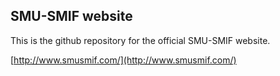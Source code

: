 ## SMU-SMIF website

This is the github repository for the official SMU-SMIF website.

[http://www.smusmif.com/](http://www.smusmif.com/)
